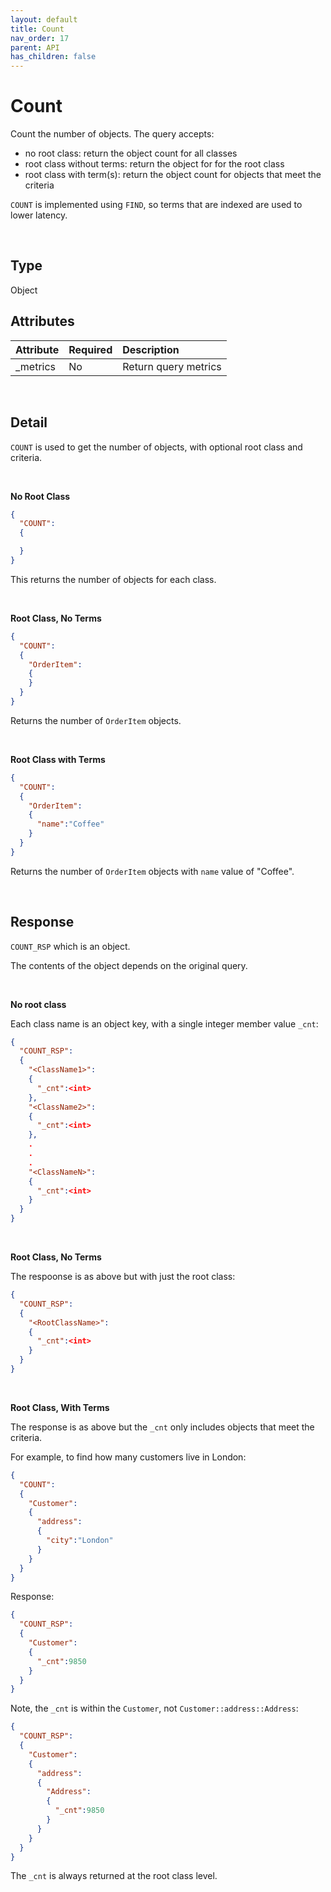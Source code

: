 ```yaml
---
layout: default
title: Count
nav_order: 17
parent: API
has_children: false
---
```


# Count
Count the number of objects. The query accepts:

- no root class: return the object count for all classes
- root class without terms: return the object for for the root class
- root class with term(s): return the object count for objects that meet the criteria

`COUNT` is implemented using `FIND`, so terms that are indexed are used to lower latency.

<br/>


## Type
Object


## Attributes

| Attribute | Required  | Description      |
|:-----     |:---       |:-------          |
| _metrics  | No        | Return query metrics |

<br/>

## Detail
`COUNT` is used to get the number of objects, with optional root class and criteria. 

<br/>


**No Root Class**
```json
{
  "COUNT":
  {

  }
}
```

This returns the number of objects for each class.

<br/>

**Root Class, No Terms**
```json
{
  "COUNT":
  {
    "OrderItem":
    {
    }
  }
}
```

Returns the number of `OrderItem` objects.

<br/>

**Root Class with Terms**
```json
{
  "COUNT":
  {
    "OrderItem":
    {
      "name":"Coffee"
    }
  }
}
```

Returns the number of `OrderItem` objects with `name` value of "Coffee".

<br/>

## Response
`COUNT_RSP` which is an object.

The contents of the object depends on the original query.

</br>

**No root class**

Each class name is an object key, with a single integer member value `_cnt`:

```json
{
  "COUNT_RSP":
  {
    "<ClassName1>":
    {
      "_cnt":<int>
    },
    "<ClassName2>":
    {
      "_cnt":<int>
    },
    .
    .
    .
    "<ClassNameN>":
    {
      "_cnt":<int>
    }    
  }
}
```

<br/>

**Root Class, No Terms**

The respoonse is as above but with just the root class:

```json
{
  "COUNT_RSP":
  {
    "<RootClassName>":
    {
      "_cnt":<int>
    }    
  }
}
```

<br/>

**Root Class, With Terms**

The response is as above but the `_cnt` only includes objects that meet the criteria.

For example, to find how many customers live in London:

```json
{
  "COUNT":
  {
    "Customer":
    {
      "address":
      {
        "city":"London"
      }
    }
  }
}
```

Response:
```json
{
  "COUNT_RSP":
  {
    "Customer":
    {
      "_cnt":9850
    }    
  }
}
```

Note, the `_cnt` is within the `Customer`, not `Customer::address::Address`:

```json
{
  "COUNT_RSP":
  {
    "Customer":
    {
      "address":
      {
        "Address":
        {
          "_cnt":9850
        }
      }
    }    
  }
}
```

The `_cnt` is always returned at the root class level.